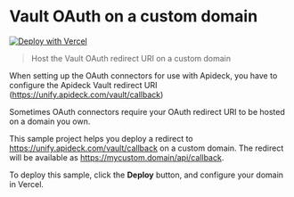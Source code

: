 # Vault OAuth on a custom domain

[![Deploy with Vercel](https://vercel.com/button)](https://vercel.com/new/clone?repository-url=https%3A%2F%2Fgithub.com%2Fapideck-samples%2Fvault-callback)

> Host the Vault OAuth redirect URI on a custom domain



When setting up the OAuth connectors for use with Apideck, you have to configure the Apideck Vault redirect URI (https://unify.apideck.com/vault/callback)

Sometimes OAuth connectors require your OAuth redirect URI to be hosted on a domain you own.

This sample project helps you deploy a redirect to https://unify.apideck.com/vault/callback on a custom domain. The redirect will be available as https://mycustom.domain/api/callback.

To deploy this sample, click the **Deploy** button, and configure your domain in Vercel.

